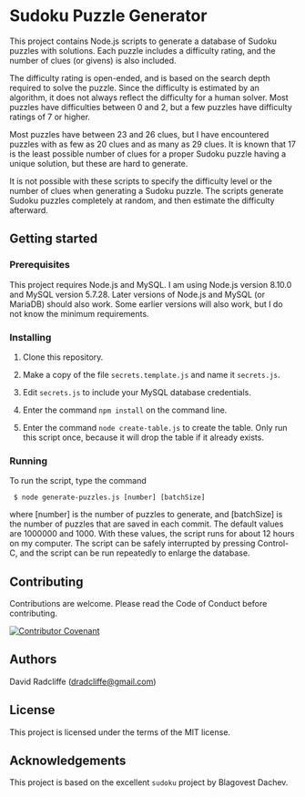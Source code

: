 # Sudoku Puzzle Generator

This project contains Node.js scripts to generate a database of Sudoku puzzles with solutions.
Each puzzle includes a difficulty rating, and the number of clues (or givens) is also included.

The difficulty rating is open-ended, and is based on the search depth required to solve the puzzle.
Since the difficulty is estimated by an algorithm, it does not always reflect the difficulty for a
human solver. Most puzzles have difficulties between 0 and 2, but a few puzzles have difficulty
ratings of 7 or higher.

Most puzzles have between 23 and 26 clues, but I have encountered puzzles with as few as 20 clues and
as many as 29 clues. It is known that 17 is the least possible number of clues for a proper Sudoku
puzzle having a unique solution, but these are hard to generate.

It is not possible with these scripts to specify the difficulty level or the number of clues when
generating a Sudoku puzzle. The scripts generate Sudoku puzzles completely at random, and then estimate
the difficulty afterward.

## Getting started

### Prerequisites

This project requires Node.js and MySQL. I am using Node.js version 8.10.0 and MySQL version 5.7.28.
Later versions of Node.js and MySQL (or MariaDB) should also work. Some earlier versions will also work,
but I do not know the minimum requirements.

### Installing

1. Clone this repository.

2. Make a copy of the file `secrets.template.js` and name it `secrets.js`.

3. Edit `secrets.js` to include your MySQL database credentials.

4. Enter the command `npm install` on the command line.

5. Enter the command `node create-table.js` to create the table. Only run this script once, because it will drop the table if it already exists.

### Running

To run the script, type the command

     $ node generate-puzzles.js [number] [batchSize]

where [number] is the number of puzzles to generate, and [batchSize] is the number of puzzles that are saved
in each commit. The default values are 1000000 and 1000. With these values, the script runs for about 12 hours
on my computer. The script can be safely interrupted by pressing Control-C, and the script can be run repeatedly
to enlarge the database.

## Contributing

Contributions are welcome. Please read the Code of Conduct before contributing.

[![Contributor Covenant](https://img.shields.io/badge/Contributor%20Covenant-v2.0%20adopted-ff69b4.svg)](code-of-conduct.md) 
## Authors

David Radcliffe (dradcliffe@gmail.com)

## License

This project is licensed under the terms of the MIT license.

## Acknowledgements

This project is based on the excellent `sudoku` project by Blagovest Dachev.

